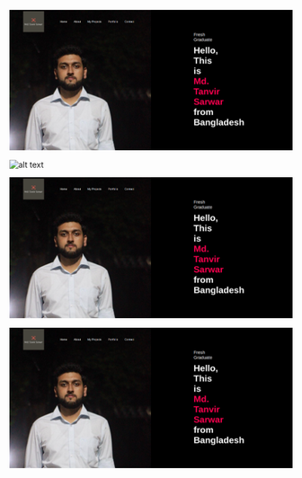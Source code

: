 ![alt text](https://github.com/Tanvirsarwar1603072/Portfolio/blob/main/Images/Portfolio1.png)

![alt text]()

![alt text](https://github.com/Tanvirsarwar1603072/Portfolio/blob/main/Images/Portfolio1.png)

![alt text](https://github.com/Tanvirsarwar1603072/Portfolio/blob/main/Images/Portfolio1.png)



